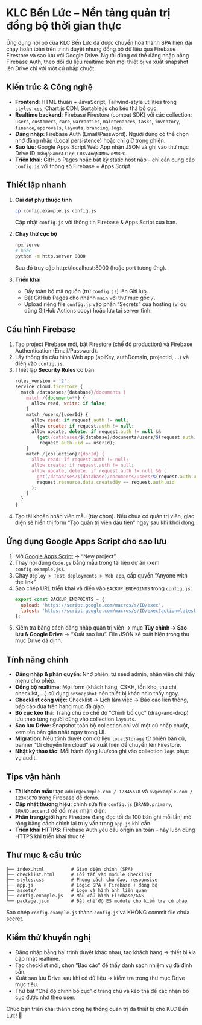 # KLC Bến Lức – Nền tảng quản trị đồng bộ thời gian thực

Ứng dụng nội bộ của KLC Bến Lức đã được chuyển hóa thành SPA hiện đại chạy hoàn toàn trên trình duyệt nhưng đồng bộ dữ liệu qua Firebase Firestore và sao lưu với Google Drive. Người dùng có thể đăng nhập bằng Firebase Auth, theo dõi dữ liệu realtime trên mọi thiết bị và xuất snapshot lên Drive chỉ với một cú nhấp chuột.

## Kiến trúc & Công nghệ

- **Frontend**: HTML thuần + JavaScript, Tailwind-style utilities trong `styles.css`, Chart.js CDN, Sortable.js cho kéo thả bố cục.
- **Realtime backend**: Firebase Firestore (compat SDK) với các collection: `users`, `customers`, `care`, `warranties`, `maintenances`, `tasks`, `inventory`, `finance`, `approvals`, `layouts`, `branding`, `logs`.
- **Đăng nhập**: Firebase Auth (Email/Password). Người dùng có thể chọn nhớ đăng nhập (Local persistence) hoặc chỉ giữ trong phiên.
- **Sao lưu**: Google Apps Script Web App nhận JSON và ghi vào thư mục Drive ID `1Khqq8amrAJ1qrLCRXVAnqN4M0vuPM8PO`.
- **Triển khai**: GitHub Pages hoặc bất kỳ static host nào – chỉ cần cung cấp `config.js` với thông số Firebase + Apps Script.

## Thiết lập nhanh

1. **Cài đặt phụ thuộc tĩnh**
   ```bash
   cp config.example.js config.js
   ```
   Cập nhật `config.js` với thông tin Firebase & Apps Script của bạn.

2. **Chạy thử cục bộ**
   ```bash
   npx serve
   # hoặc
   python -m http.server 8000
   ```
   Sau đó truy cập http://localhost:8000 (hoặc port tương ứng).

3. **Triển khai**
   - Đẩy toàn bộ mã nguồn (trừ `config.js`) lên GitHub.
   - Bật GitHub Pages cho nhánh `main` với thư mục gốc `/`.
   - Upload riêng file `config.js` vào phần “Secrets” của hosting (ví dụ dùng GitHub Actions copy) hoặc lưu tại server tĩnh.

## Cấu hình Firebase

1. Tạo project Firebase mới, bật Firestore (chế độ production) và Firebase Authentication (Email/Password).
2. Lấy thông tin cấu hình Web app (apiKey, authDomain, projectId, ...) và điền vào `config.js`.
3. Thiết lập **Security Rules** cơ bản:
   ```javascript
   rules_version = '2';
   service cloud.firestore {
     match /databases/{database}/documents {
       match /{document=**} {
         allow read, write: if false;
       }
       match /users/{userId} {
         allow read: if request.auth != null;
         allow create: if request.auth != null;
         allow update, delete: if request.auth != null &&
           (get(/databases/$(database)/documents/users/$(request.auth.uid)).data.role == 'admin' ||
            request.auth.uid == userId);
       }
       match /{collection}/{docId} {
         allow read: if request.auth != null;
         allow create: if request.auth != null;
         allow update, delete: if request.auth != null && (
           get(/databases/$(database)/documents/users/$(request.auth.uid)).data.role == 'admin' ||
           request.resource.data.createdBy == request.auth.uid
         );
       }
     }
   }
   ```
4. Tạo tài khoản nhân viên mẫu (tùy chọn). Nếu chưa có quản trị viên, giao diện sẽ hiển thị form “Tạo quản trị viên đầu tiên” ngay sau khi khởi động.

## Ứng dụng Google Apps Script cho sao lưu

1. Mở [Google Apps Script](https://script.google.com/) → “New project”.
2. Thay nội dung `Code.gs` bằng mẫu trong tài liệu dự án (xem `config.example.js`).
3. Chạy `Deploy > Test deployments > Web app`, cấp quyền “Anyone with the link”.
4. Sao chép URL triển khai và điền vào `BACKUP_ENDPOINTS` trong `config.js`:
   ```js
   export const BACKUP_ENDPOINTS = {
     upload: 'https://script.google.com/macros/s/ID/exec',
     latest: 'https://script.google.com/macros/s/ID/exec?action=latest'
   };
   ```
5. Kiểm tra bằng cách đăng nhập quản trị viên → mục **Tùy chỉnh → Sao lưu & Google Drive** → “Xuất sao lưu”. File JSON sẽ xuất hiện trong thư mục Drive đã định.

## Tính năng chính

- **Đăng nhập & phân quyền**: Nhớ phiên, tự seed admin, nhân viên chỉ thấy menu cho phép.
- **Đồng bộ realtime**: Mọi form (khách hàng, CSKH, tồn kho, thu chi, checklist, …) sử dụng `onSnapshot` nên thiết bị khác nhìn thấy ngay.
- **Checklist công việc**: Checklist → Lịch làm việc → Báo cáo liên thông, báo cáo dựa trên hạng mục đã giao.
- **Bố cục kéo thả**: Trang chủ có chế độ “Chỉnh bố cục” (drag-and-drop) lưu theo từng người dùng vào collection `layouts`.
- **Sao lưu Drive**: Snapshot toàn bộ collection chỉ với một cú nhấp chuột, xem tên bản gần nhất ngay trong UI.
- **Migration**: Nếu trình duyệt còn dữ liệu `localStorage` từ phiên bản cũ, banner “Di chuyển lên cloud” sẽ xuất hiện để chuyển lên Firestore.
- **Nhật ký thao tác**: Mỗi hành động lưu/xóa ghi vào collection `logs` phục vụ audit.

## Tips vận hành

- **Tài khoản mẫu**: tạo `admin@example.com / 12345678` và `nv@example.com / 12345678` trong Firebase để demo.
- **Cập nhật thương hiệu**: chỉnh sửa file `config.js` (`BRAND.primary`, `BRAND.accent`) để đổi màu nhận diện.
- **Phân trang/giới hạn**: Firestore đang đọc tối đa 100 bản ghi mỗi lần; mở rộng bằng cách chỉnh lại truy vấn trong `app.js` khi cần.
- **Triển khai HTTPS**: Firebase Auth yêu cầu origin an toàn – hãy luôn dùng HTTPS khi triển khai thực tế.

## Thư mục & cấu trúc

```
├── index.html          # Giao diện chính (SPA)
├── checklist.html      # Lối tắt vào module Checklist
├── styles.css          # Phong cách chủ đạo, responsive
├── app.js              # Logic SPA + Firebase + đồng bộ
├── assets/             # Logo và hình ảnh liên quan
├── config.example.js   # Mẫu cấu hình Firebase/GAS
└── package.json        # Đặt chế độ ES module cho kiểm tra cú pháp
```

Sao chép `config.example.js` thành `config.js` và KHÔNG commit file chứa secret.

## Kiểm thử khuyến nghị

- Đăng nhập bằng hai trình duyệt khác nhau, tạo khách hàng → thiết bị kia cập nhật realtime.
- Tạo checklist mới, chọn “Báo cáo” để thấy danh sách nhiệm vụ đã định sẵn.
- Xuất sao lưu Drive sau khi có dữ liệu → kiểm tra trong thư mục Drive mục tiêu.
- Thử bật “Chế độ chỉnh bố cục” ở trang chủ và kéo thả để xác nhận bố cục được nhớ theo user.

Chúc bạn triển khai thành công hệ thống quản trị đa thiết bị cho KLC Bến Lức! 💪
